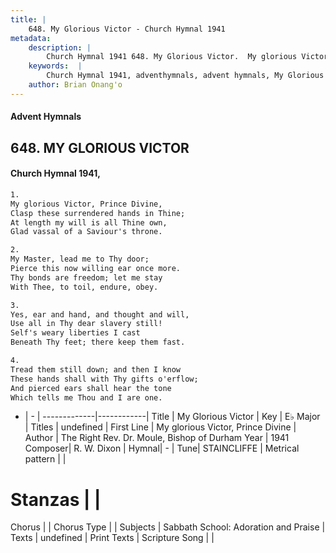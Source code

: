 ```yaml
---
title: |
    648. My Glorious Victor - Church Hymnal 1941
metadata:
    description: |
        Church Hymnal 1941 648. My Glorious Victor.  My glorious Victor, Prince Divine,  Clasp these surrendered hands in Thine;  At length my will is all Thine own,  Glad vassal of a Saviour's throne. 
    keywords:  |
        Church Hymnal 1941, adventhymnals, advent hymnals, My Glorious Victor, My glorious Victor, Prince Divine. 
    author: Brian Onang'o
---
```


#### Advent Hymnals
## 648. MY GLORIOUS VICTOR
####  Church Hymnal 1941,

```txt
1.
My glorious Victor, Prince Divine, 
Clasp these surrendered hands in Thine; 
At length my will is all Thine own, 
Glad vassal of a Saviour's throne. 

2.
My Master, lead me to Thy door; 
Pierce this now willing ear once more. 
Thy bonds are freedom; let me stay 
With Thee, to toil, endure, obey. 

3.
Yes, ear and hand, and thought and will, 
Use all in Thy dear slavery still! 
Self's weary liberties I cast 
Beneath Thy feet; there keep them fast. 

4.
Tread them still down; and then I know 
These hands shall with Thy gifts o'erflow; 
And pierced ears shall hear the tone 
Which tells me Thou and I are one.

```

- |   -  |
-------------|------------|
Title | My Glorious Victor |
Key | E♭ Major |
Titles | undefined |
First Line | My glorious Victor, Prince Divine |
Author | The Right Rev. Dr. Moule, Bishop of Durham
Year | 1941
Composer| R. W. Dixon |
Hymnal|  - |
Tune| STAINCLIFFE |
Metrical pattern | |
# Stanzas |  |
Chorus |  |
Chorus Type |  |
Subjects | Sabbath School: Adoration and Praise |
Texts | undefined |
Print Texts | 
Scripture Song |  |
    
